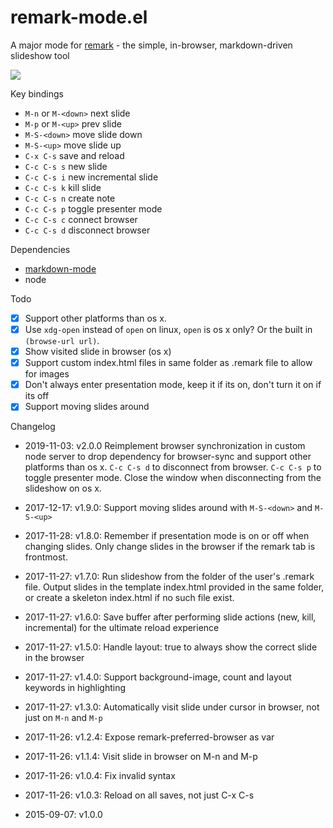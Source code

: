 # remark-mode.el

A major mode for [remark](https://github.com/gnab/remark) - the simple, in-browser, markdown-driven slideshow tool

<img src="https://cdn.rawgit.com/torgeir/remark-mode.el/gh-pages/emacs-remark-mode.gif" />

Key bindings

- `M-n` or `M-<down>` next slide
- `M-p` or `M-<up>` prev slide
- `M-S-<down>` move slide down
- `M-S-<up>` move slide up
- `C-x C-s` save and reload
- `C-c C-s s` new slide
- `C-c C-s i` new incremental slide
- `C-c C-s k` kill slide
- `C-c C-s n` create note
- `C-c C-s p` toggle presenter mode
- `C-c C-s c` connect browser
- `C-c C-s d` disconnect browser

Dependencies

- [markdown-mode](https://github.com/defunkt/markdown-mode)
- node

Todo

- [x] Support other platforms than os x.
- [x] Use `xdg-open` instead of `open` on linux, `open` is os x only? Or the built in `(browse-url url)`.
- [x] Show visited slide in browser (os x)
- [x] Support custom index.html files in same folder as .remark file to allow for images
- [x] Don't always enter presentation mode, keep it if its on, don't turn it on if its off
- [x] Support moving slides around

Changelog
- 2019-11-03: v2.0.0
Reimplement browser synchronization in custom node server to drop dependency for browser-sync and support other platforms than os x. `C-c C-s d` to disconnect from browser. `C-c C-s p` to toggle presenter mode. Close the window when disconnecting from the slideshow on os x.

- 2017-12-17: v1.9.0:
Support moving slides around with `M-S-<down>` and `M-S-<up>`

- 2017-11-28: v1.8.0:
Remember if presentation mode is on or off when changing slides. Only change slides in the browser if the remark tab is frontmost.

- 2017-11-27: v1.7.0:
Run slideshow from the folder of the user's .remark file. Output slides in the template index.html provided in the same folder, or create a skeleton index.html if no such file exist.

- 2017-11-27: v1.6.0:
Save buffer after performing slide actions (new, kill, incremental) for the
ultimate reload experience

- 2017-11-27: v1.5.0:
Handle layout: true to always show the correct slide in the browser

- 2017-11-27: v1.4.0:
Support background-image, count and layout keywords in highlighting

- 2017-11-27: v1.3.0:
Automatically visit slide under cursor in browser, not just on `M-n` and `M-p`

- 2017-11-26: v1.2.4:
Expose remark-preferred-browser as var

- 2017-11-26: v1.1.4:
Visit slide in browser on M-n and M-p

- 2017-11-26: v1.0.4:
Fix invalid syntax

- 2017-11-26: v1.0.3:
Reload on all saves, not just C-x C-s

- 2015-09-07: v1.0.0
